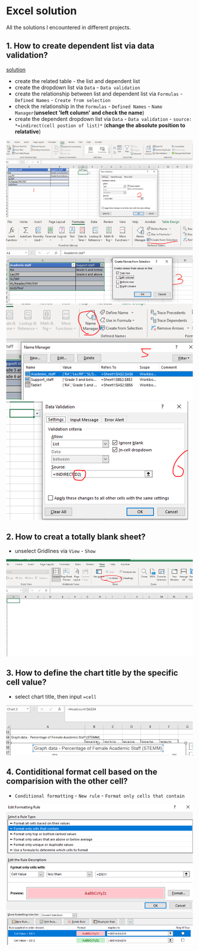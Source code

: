 # Excel solution

All the solutions I encountered in different projects.

## 1. How to create dependent list via data validation?
[solution](https://trumpexcel.com/dependent-drop-down-list-in-excel/)
- create the related table - the list and dependent list
- create the dropdown list via `Data` - `Data validation`
- create the relationship between list and dependent list via `Formulas` - `Defined Names` - `Create from selection`
- check the relationship in the `Formulas` - `Defined Names` - `Name Manager`(**unselect 'left column' and check the name**)
- create the dependent dropdown list via `Data` - `Data validation` - `source: *=indirect(cell postion of list)*` (**change the absolute position to relatative**)

![ScreenShot](/Appendix_excel/1-1.PNG)
![ScreenShot](/Appendix_excel/1-2.PNG)
![ScreenShot](/Appendix_excel/1-3.PNG)
![ScreenShot](/Appendix_excel/1-4.PNG)

## 2. How to creat a totally blank sheet?
- unselect Gridlines via `View` - `Show`

![ScreenShot](/Appendix_excel/2-1.PNG)

## 3. How to define the chart title by the specific cell value?
- select chart title, then input `=cell`

![ScreenShot](/Appendix_excel/3-1.PNG)

## 4. Contiditional format cell based on the comparision with the other cell?
- `Conditional formatting` - `New rule` - `Format only cells that contain`

![ScreenShot](/Appendix_excel/4-1.PNG)
![ScreenShot](/Appendix_excel/4-2.PNG)
